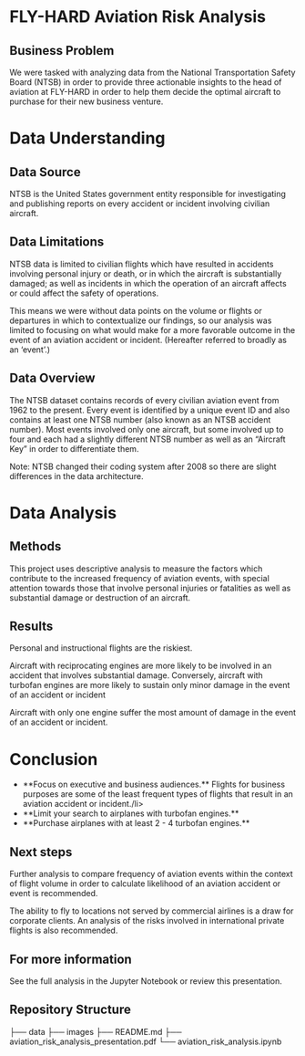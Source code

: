 # FLY-HARD Aviation Risk Analysis

## Business Problem

We were tasked with analyzing data from the National Transportation Safety Board (NTSB) in order to provide three actionable insights to the head of aviation at FLY-HARD in order to help them decide the optimal aircraft to purchase for their new business venture. 

# Data Understanding

## Data Source

NTSB is the United States government entity responsible for investigating and publishing reports on every accident or incident involving civilian aircraft.

## Data Limitations

NTSB data is limited to civilian flights which have resulted in accidents involving personal injury or death, or in which the aircraft is substantially damaged; as well as incidents in which the operation of an aircraft affects or could affect the safety of operations.

This means we were without data points on the volume or flights or departures in which to contextualize our findings, so our analysis was limited to focusing on what would make for a more favorable outcome in the event of an aviation accident or incident. (Hereafter referred to broadly as an ‘event’.)

## Data Overview

The NTSB dataset contains records of every civilian aviation event from 1962 to the present. Every event is identified by a unique event ID and also contains at least one NTSB number (also known as an NTSB accident number). Most events involved only one aircraft, but some involved up to four and each had a slightly different NTSB number as well as an “Aircraft Key” in order to differentiate them. 

Note: NTSB changed their coding system after 2008 so there are slight differences in the data architecture.


# Data Analysis
## Methods

This project uses descriptive analysis to measure the factors which contribute to the increased frequency of aviation events, with special attention towards those that involve personal injuries or fatalities as well as substantial damage or destruction of an aircraft.

## Results

Personal and instructional flights are the riskiest.

Aircraft with reciprocating engines are more likely to be involved in an accident that involves substantial damage. Conversely, aircraft with turbofan engines are more likely to sustain only minor damage in the event of an accident or incident

Aircraft with only one engine suffer the most amount of damage in the event of an accident or incident.


# Conclusion
<ul> 
<li>**Focus on executive and business audiences.** Flights for business purposes are some of the least frequent types of flights that result in an aviation accident or incident./li>
<li>**Limit your search to airplanes with turbofan engines.**</li>
<li>**Purchase airplanes with at least 2 - 4 turbofan engines.**</li>
</ul>

## Next steps

Further analysis to compare frequency of aviation events within the context of flight volume in order to calculate likelihood of an aviation accident or event is recommended.

The ability to fly to locations not served by commercial airlines is a draw for corporate clients. An analysis of the risks involved in international private flights is also recommended.

## For more information 

See the full analysis in the Jupyter Notebook or review this presentation.

## Repository Structure

├── data
├── images
├── README.md
├── aviation_risk_analysis_presentation.pdf
└── aviation_risk_analysis.ipynb

